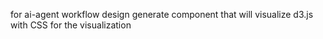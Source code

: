 for ai-agent workflow design
generate component that will visualize d3.js with CSS for the visualization